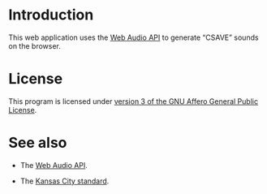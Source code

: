 # Introduction

This web application uses the [Web Audio API] to generate “CSAVE” sounds on the browser.

[Web Audio API]: https://developer.mozilla.org/en-US/docs/Web/API/Web_Audio_API

# License

This program is licensed under [version 3 of the GNU Affero General Public
License][AGPL-3.0-or-later].

[AGPL-3.0-or-later]: https://spdx.org/licenses/AGPL-3.0-or-later.html
    "GNU Affero General Public License v3.0 or later"

# See also

  - The [Web Audio API].

  - The [Kansas City standard](https://en.wikipedia.org/wiki/Kansas_City_standard).
